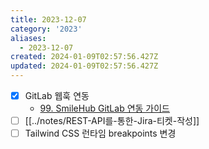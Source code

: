 ```yaml
---
title: 2023-12-07
category: '2023'
aliases:
  - 2023-12-07
created: 2024-01-09T02:57:56.427Z
updated: 2024-01-09T02:57:56.427Z
---
```


- [x] GitLab 웹훅 연동
  - [99. SmileHub GitLab 연동 가이드](https://wiki.smilegate.net/pages/viewpage.action?pageId=366054356)
- [ ] [[../notes/REST-API를-통한-Jira-티켓-작성]]
- [ ] Tailwind CSS 런타임 breakpoints 변경
